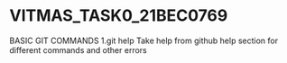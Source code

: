 # VITMAS_TASK0_21BEC0769
BASIC GIT COMMANDS
1.git help
Take help from github help section for different commands and other errors 
